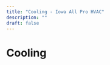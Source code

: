 ```yaml
---
title: "Cooling - Iowa All Pro HVAC"
description: ""
draft: false
---
```


<main class="ct-section fade-up" id="section-3-56"><div class="ct-section-inner-wrap"><h1 class="ct-headline pageheading" id="headline-4-56"><span class="ct-span" id="span-5-56">Cooling</span></h1></div></main>